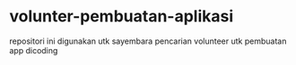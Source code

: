 # volunter-pembuatan-aplikasi
repositori ini digunakan utk sayembara pencarian volunteer utk pembuatan app dicoding
